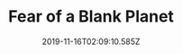 ---
title: Fear of a Blank Planet
artist: Porcupine Tree
date: 2019-11-16T02:09:10.585Z
cover: fear_of_a_blank_planet.jpg
styles:
  - Progressive Rock
links:
  spotify: ""
  youtube: https://music.youtube.com/playlist?list=PLFAeUG_MperAur5UVpbwIuwAqjmaxShHG
  applemusic: https://itunes.apple.com/us/album/fear-of-a-blank-planet-live/992119577?i=992119579&uo=4
  soundcloud: ""
  bandcamp: ""
  googleplay: https://play.google.com/music/m/Tpsjmaykiebookcqysny2wh3t6u?signup_if_needed=1
  deezer: https://www.deezer.com/fr/album/80222
---